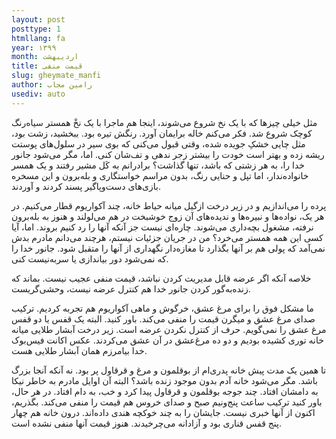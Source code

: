 ```yaml
---
layout: post
posttype: 1
htmllang: fa
year: ۱۳۹۹
month: اردیبهشت
title: قیمت منفی
slug: gheymate_manfi
author: رامین مجاب
usediv: auto
---
```


مثل خیلی چیزها که با یک نخ شروع می‌شوند، اینجا هم ماجرا با یک نخْ همستر سیاه‌رنگ کوچک شروع شد. فکر می‌کنم خاله برایمان آورد. رنگش تیره بود. ببخشید، زشت بود، مثل چایی خشکِ جویده شده، وقتی قبول می‌کنی که بوی سیر در سلول‌های پوستت ریشه زده و بهتر است خودت را بیشتر زجر ندهی و تف‌شان کنی. اما، مگر می‌شود جانور خدا را، به هر زشتی که باشد، تنها گذاشت؟ برادرانم به کَل مشیر رفتند و یک همسر خانواده‌ندار، اما تپل و حنایی رنگ، بدون مراسم خواستگاری و بله‌برون و این مسخره بازی‌های دست‌وپاگیر پسند کردند و آوردند.

پرده را می‌اندازیم و در زیر درخت ازگیل میانه حیاط خانه، چند آکواریوم قطار می‌کنیم. در هر یک، نواده‌ها و نبیره‌ها و ندیده‌های آن زوج خوشبخت در هم می‌لولند و هنوز به بله‌برون نرفته، مشغول بچه‌داری می‌شوند. چاره‌ای نیست جز آنکه آنها را رد کنیم بروند. اما، آیا کسی این همه همستر می‌خرد؟ من در جریان جزئيات نیستم، هرچند می‌دانم مادرم بدش نمی‌آمد که پولی هم بر آنها بگذارد تا مغازه‌دار نگهداری از آنها را متقبل شود. جانور خدا را که نمی‌شود دور بیاندازی یا سربه‌نیست کنی. 

خلاصه آنکه اگر عرضه قابل مدیریت کردن نباشد، قیمت منفی عجیب نیست. بماند که زنده‌به‌گور کردن جانور خدا هم کنترل عرضه نیست، وحشی‌گریست.

ما مشکل فوق را برای مرغ عشق، خرگوش و ماهی آکواریوم هم تجربه کردیم. ترکیب صدای مرغ عشق و میگرن قیمت را منفی می‌کند. باور کنید. البته یک قفس یا دو قفس مرغ عشق را نمی‌گویم. حرف از کنترل نکردن عرضه است. زیر درخت آبشار طلایی میانه خانه توری کشیده بودیم و دو ده مرغ‌عشق در آن عشق می‌کردند. عکس اکانت فیس‌بوک خدا بیامرزم همان آبشار طلایی هست.

تا همین یک مدت پیش خانه پدری‌ام از بوقلمون و مرغ و قرقاول پر بود. نه آنکه آنجا بزرگ باشد. مگر می‌شود خانه آدم بدون موجود زنده باشد؟ البته آن اوایل مادرم به خاطر نیکا به دامشان افتاد. چند جوجه بوقلمون و قرقاول پیدا کرد و خب، به دام افتاد. در هر حال، باور کنید ترکیب ساعت پنج‌ونیم صبح و صدای خروس هم قیمت را منفی می‌کند. بگذریم، اکنون از آنها خبری نیست. جایشان را به چند خوکچه هندی داده‌اند. درون خانه هم چهار پنج قفس قناری بود و آزادانه می‌چرخیدند. هنوز قیمت آنها منفی نشده است.




